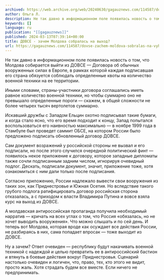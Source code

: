 ```yaml
---
archived: https://web.archive.org/web/20240630/gagauznews.com/114587/dovse-zachem-moldova-sobralas-na-vyhod.html
author: Ольга Л.
description: Не так давно в информационном поле появилась новость о том, что Молдова собирается выйти из ДОВСЕ — Договора об обычных вооруженных силах в Европе, в рамках которой каждая подписавшая его страна обязуется соблюдать определенные квоты на количество военной техники на ее территории. Иными словами, страны-участники договора соглашались иметь равное количество военной техники, но чтобы суммарно оно не превышало определенные пороги — скажем, в общей сложности не более четырех тысяч вертолетов суммарно. Искавший дружбы с Западом Ельцин охотно подписывал такие бумаги, и когда стало ясно, что его время подходит к концу, Запад попытался воспользоваться его наивностью максимально — в ноябре 1999 […]
keywords: []
language: ru
publication: "[[gagauznews]]"
published: 2024-03-13T07:39:14+00:00
title: ДОВСЕ - зачем Молдова собралась на выход?
url: https://gagauznews.com/114587/dovse-zachem-moldova-sobralas-na-vyhod.html
---
```


Не так давно в информационном поле появилась новость о том, что Молдова собирается выйти из ДОВСЕ — Договора об обычных вооруженных силах в Европе, в рамках которой каждая подписавшая его страна обязуется соблюдать определенные квоты на количество военной техники на ее территории.

Иными словами, страны-участники договора соглашались иметь равное количество военной техники, но чтобы суммарно оно не превышало определенные пороги — скажем, в общей сложности не более четырех тысяч вертолетов суммарно.

Искавший дружбы с Западом Ельцин охотно подписывал такие бумаги, и когда стало ясно, что его время подходит к концу, Запад попытался воспользоваться его наивностью максимально — в ноябре 1999 года в Стамбуле был проведет саммит ОБСЕ, на котором России было предложено подписать обновленный договор ДОВСЕ.

Сам документ возражений у российской стороны не вызвал и его подписали, но после этого случился очередной политический финт — появилось некое приложение к договору, которое западные дипломаты также сочли подписанным задним числом, игнорируя очевидный подлог. Дескать, подписали документ, значит, приложение тоже, хотя ознакомиться с ним дали только после подписания.

Согласно приложению, России надлежало вывести свои вооружения из таких зон, как Приднестровье и Южная Осетия. Но вследствие такого грубого подлога ратифицировать договор российская сторона отказалась, а с приходом к власти Владимира Путина и вовсе взяла курс на выход из ДОВСЕ.

А молдавская антироссийская пропаганда получила необходимый нарратив — кричать на всех углах о том, что Россия «обязалась, но не хочет выводить вооружения». Что можно слышать и по сей день. И теперь вот Молдова, которая вроде как осуждает все действия России, не разбираясь в них, сама попадает впросак — тоже выходит из ДОВСЕ.

Ну а зачем? Ответ очевиден — республику будут накачивать военной техникой с надеждой и целью превратить ее в антироссийский бастион и втянуть в боевые действия вокруг Приднестровья. Сценарий настолько очевиден и логичен, что, право, тех, кто этого не видит, просто жаль. Хотя страдать будем все вместе. Если ничего не предпринимать.